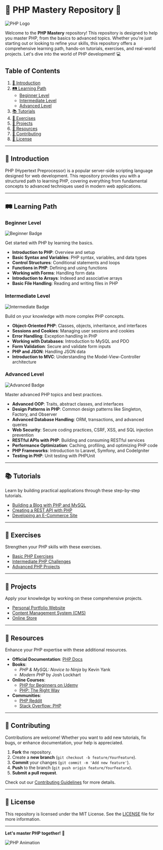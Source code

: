 # 🐘 PHP Mastery Repository 🚀

![PHP Logo](https://www.php.net/images/logos/php-logo.svg)

Welcome to the **PHP Mastery** repository! This repository is designed to help you master PHP, from the basics to advanced topics. Whether you're just starting out or looking to refine your skills, this repository offers a comprehensive learning path, hands-on tutorials, exercises, and real-world projects. Let's dive into the world of PHP development! 💻

## Table of Contents

1. [📖 Introduction](#-introduction)
2. [🛤️ Learning Path](#-learning-path)
   - [Beginner Level](#beginner-level)
   - [Intermediate Level](#intermediate-level)
   - [Advanced Level](#advanced-level)
3. [📚 Tutorials](#-tutorials)
4. [🎯 Exercises](#-exercises)
5. [🔨 Projects](#-projects)
6. [📖 Resources](#-resources)
7. [👥 Contributing](#-contributing)
8. [📜 License](#-license)

---

## 📖 Introduction

PHP (Hypertext Preprocessor) is a popular server-side scripting language designed for web development. This repository provides you with a structured path to learning PHP, covering everything from fundamental concepts to advanced techniques used in modern web applications.

---

## 🛤️ Learning Path

### Beginner Level

![Beginner Badge](https://img.shields.io/badge/Level-Beginner-brightgreen)

Get started with PHP by learning the basics.

- **Introduction to PHP**: Overview and setup
- **Basic Syntax and Variables**: PHP syntax, variables, and data types
- **Control Structures**: Conditional statements and loops
- **Functions in PHP**: Defining and using functions
- **Working with Forms**: Handling form data
- **Introduction to Arrays**: Indexed and associative arrays
- **Basic File Handling**: Reading and writing files in PHP

### Intermediate Level

![Intermediate Badge](https://img.shields.io/badge/Level-Intermediate-yellow)

Build on your knowledge with more complex PHP concepts.

- **Object-Oriented PHP**: Classes, objects, inheritance, and interfaces
- **Sessions and Cookies**: Managing user sessions and cookies
- **Error Handling**: Exception handling in PHP
- **Working with Databases**: Introduction to MySQL and PDO
- **Form Validation**: Secure and validate form inputs
- **PHP and JSON**: Handling JSON data
- **Introduction to MVC**: Understanding the Model-View-Controller architecture

### Advanced Level

![Advanced Badge](https://img.shields.io/badge/Level-Advanced-red)

Master advanced PHP topics and best practices.

- **Advanced OOP**: Traits, abstract classes, and interfaces
- **Design Patterns in PHP**: Common design patterns like Singleton, Factory, and Observer
- **Advanced Database Handling**: ORM, transactions, and advanced queries
- **Web Security**: Secure coding practices, CSRF, XSS, and SQL injection prevention
- **RESTful APIs with PHP**: Building and consuming RESTful services
- **Performance Optimization**: Caching, profiling, and optimizing PHP code
- **PHP Frameworks**: Introduction to Laravel, Symfony, and CodeIgniter
- **Testing in PHP**: Unit testing with PHPUnit

---

## 📚 Tutorials

Learn by building practical applications through these step-by-step tutorials.

- [Building a Blog with PHP and MySQL](./tutorials/php-blog.md)
- [Creating a REST API with PHP](./tutorials/php-rest-api.md)
- [Developing an E-Commerce Site](./tutorials/php-ecommerce.md)

---

## 🎯 Exercises

Strengthen your PHP skills with these exercises.

- [Basic PHP Exercises](./exercises/basic-php.md)
- [Intermediate PHP Challenges](./exercises/intermediate-php.md)
- [Advanced PHP Projects](./exercises/advanced-php.md)

---

## 🔨 Projects

Apply your knowledge by working on these comprehensive projects.

- [Personal Portfolio Website](./projects/portfolio.md)
- [Content Management System (CMS)](./projects/cms.md)
- [Online Store](./projects/online-store.md)

---

## 📖 Resources

Enhance your PHP expertise with these additional resources.

- **Official Documentation**: [PHP Docs](https://www.php.net/docs.php)
- **Books**:
  - *PHP & MySQL: Novice to Ninja* by Kevin Yank
  - *Modern PHP* by Josh Lockhart
- **Online Courses**:
  - [PHP for Beginners on Udemy](https://www.udemy.com/course/php-for-beginners/)
  - [PHP: The Right Way](https://phptherightway.com/)
- **Communities**:
  - [PHP Reddit](https://www.reddit.com/r/PHP/)
  - [Stack Overflow: PHP](https://stackoverflow.com/questions/tagged/php)

---

## 👥 Contributing

Contributions are welcome! Whether you want to add new tutorials, fix bugs, or enhance documentation, your help is appreciated.

1. **Fork** the repository.
2. Create a **new branch** (`git checkout -b feature/YourFeature`).
3. **Commit** your changes (`git commit -m 'Add new feature'`).
4. **Push** to the branch (`git push origin feature/YourFeature`).
5. **Submit a pull request**.

Check out our [Contributing Guidelines](./CONTRIBUTING.md) for more details.

---

## 📜 License

This repository is licensed under the MIT License. See the [LICENSE](./LICENSE) file for more information.

---

**Let's master PHP together!** 🎉

![PHP Animation](https://media.giphy.com/media/1nTlAkzyvW3HI/giphy.gif)
